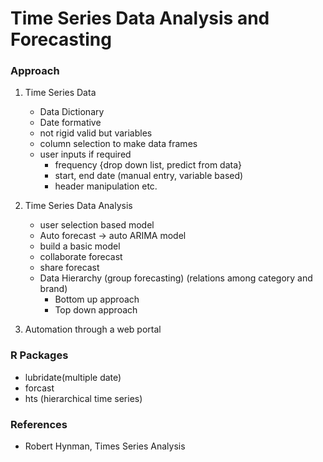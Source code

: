 # Time Series Data Analysis and Forecasting 

### Approach

1. Time Series Data
	+ Data Dictionary
	+ Date formative 
	+ not rigid valid but variables 
	+ column selection to make data frames
	+ user inputs if required
		+ frequency {drop down list, predict from data}
		+ start, end date (manual entry, variable based)
		+ header manipulation etc.	
	
2. Time Series Data Analysis
	+ user selection based model
	+ Auto forecast -> auto ARIMA model 
	+ build a basic model  
	+ collaborate forecast
	+ share forecast
	+ Data Hierarchy (group forecasting) (relations among category and brand)
		+ Bottom up approach 
		+ Top down approach 

3. Automation through a web portal
	
### R Packages

+ lubridate(multiple date)
+ forcast
+ hts (hierarchical time series)

### References
	
+ Robert Hynman, Times Series Analysis




		 





